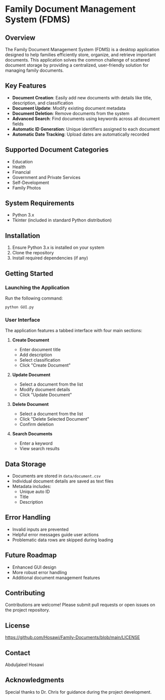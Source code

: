 # Family Document Management System (FDMS)

## Overview

The Family Document Management System (FDMS) is a desktop application designed to help families efficiently store, organize, and retrieve important documents. This application solves the common challenge of scattered document storage by providing a centralized, user-friendly solution for managing family documents.

## Key Features

- **Document Creation**: Easily add new documents with details like title, description, and classification
- **Document Update**: Modify existing document metadata
- **Document Deletion**: Remove documents from the system
- **Advanced Search**: Find documents using keywords across all document fields
- **Automatic ID Generation**: Unique identifiers assigned to each document
- **Automatic Date Tracking**: Upload dates are automatically recorded

## Supported Document Categories

- Education
- Health
- Financial
- Government and Private Services
- Self-Development
- Family Photos

## System Requirements

- Python 3.x
- Tkinter (included in standard Python distribution)

## Installation

1. Ensure Python 3.x is installed on your system
2. Clone the repository
3. Install required dependencies (if any)

## Getting Started

### Launching the Application

Run the following command:
```bash
python GUI.py
```

### User Interface

The application features a tabbed interface with four main sections:

1. **Create Document**
   - Enter document title
   - Add description
   - Select classification
   - Click "Create Document"

2. **Update Document**
   - Select a document from the list
   - Modify document details
   - Click "Update Document"

3. **Delete Document**
   - Select a document from the list
   - Click "Delete Selected Document"
   - Confirm deletion

4. **Search Documents**
   - Enter a keyword
   - View search results

## Data Storage

- Documents are stored in `data/document.csv`
- Individual document details are saved as text files
- Metadata includes:
  - Unique auto ID
  - Title
  - Description

  
  

## Error Handling

- Invalid inputs are prevented
- Helpful error messages guide user actions
- Problematic data rows are skipped during loading

## Future Roadmap

- Enhanced GUI design
- More robust error handling
- Additional document management features

## Contributing

Contributions are welcome! Please submit pull requests or open issues on the project repository.

## License
https://github.com/Hosawi/Family-Documents/blob/main/LICENSE  
 

## Contact

Abduljaleel Hosawi

## Acknowledgments

Special thanks to Dr. Chris for guidance during the project development.
